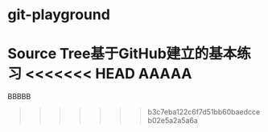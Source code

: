# git-playground
Source Tree基于GitHub建立的基本练习
<<<<<<< HEAD
AAAAA
=======
BBBBB
>>>>>>> b3c7eba122c6f7d51bb60baedcceb02e5a2a5a6a
